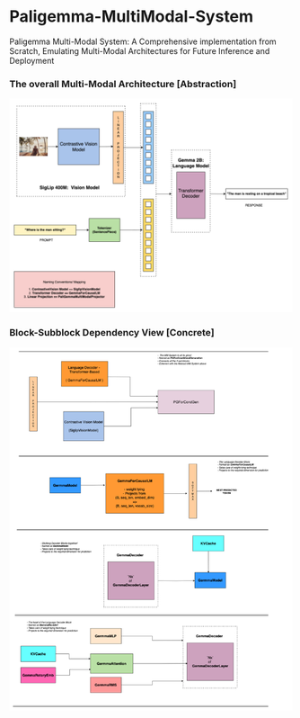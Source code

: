 # Paligemma-MultiModal-System
Paligemma Multi-Modal System: A Comprehensive implementation from Scratch, Emulating Multi-Modal Architectures for Future Inference and Deployment


### The overall Multi-Modal Architecture [Abstraction]
![Alt text](./design_diagrams/design_images/Multi_Modal_System.drawio.png)


### Block-Subblock Dependency View [Concrete]
![Alt text](./design_diagrams/design_images/Multi_Modal_System_white_mod.drawio.png)
